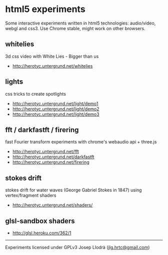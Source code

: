 html5 experiments
=================

Some interactive experiments written in html5 technologies: audio/video, webgl and css3.
Use Chrome stable, might work on other browsers.

whitelies
---------

3d css video with White Lies - Bigger than us

 * http://herotyc.untergrund.net/whitelies

lights
------

css tricks to create spotlights

 * http://herotyc.untergrund.net/light/demo1
 * http://herotyc.untergrund.net/light/demo2
 * http://herotyc.untergrund.net/light/demo3

fft / darkfastft / firering
---------------------------

fast Fourier transform experiments with chrome's webaudio api + three.js

 * http://herotyc.untergrund.net/fft
 * http://herotyc.untergrund.net/darkfastft
 * http://herotyc.untergrund.net/firering

stokes drift
------------

stokes drift for water waves (George Gabriel Stokes in 1847) using vertex/fragment shaders

 * http://herotyc.untergrund.net/shaders/

glsl-sandbox shaders
--------------------

 * http://glsl.heroku.com/362/1

--- 

Experiments licensed under GPLv3
Josep Llodrà (jlg.hrtc@gmail.com)
